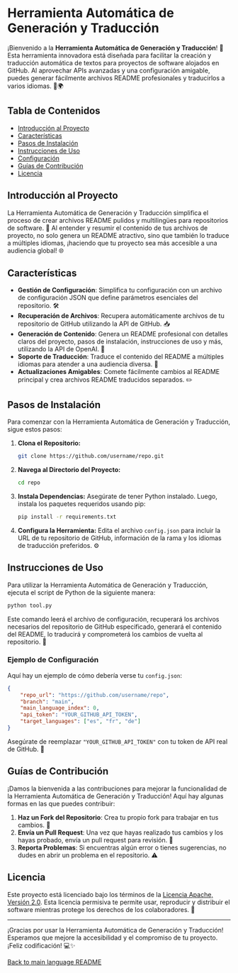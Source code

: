 # Herramienta Automática de Generación y Traducción

¡Bienvenido a la **Herramienta Automática de Generación y Traducción**! 🌟 Esta herramienta innovadora está diseñada para facilitar la creación y traducción automática de textos para proyectos de software alojados en GitHub. Al aprovechar APIs avanzadas y una configuración amigable, puedes generar fácilmente archivos README profesionales y traducirlos a varios idiomas. 📄🌍

## Tabla de Contenidos
- [Introducción al Proyecto](#introducción-al-proyecto)
- [Características](#características)
- [Pasos de Instalación](#pasos-de-instalación)
- [Instrucciones de Uso](#instrucciones-de-uso)
- [Configuración](#configuración)
- [Guías de Contribución](#guías-de-contribución)
- [Licencia](#licencia)

## Introducción al Proyecto

La Herramienta Automática de Generación y Traducción simplifica el proceso de crear archivos README pulidos y multilingües para repositorios de software. 🎉 Al entender y resumir el contenido de tus archivos de proyecto, no solo genera un README atractivo, sino que también lo traduce a múltiples idiomas, ¡haciendo que tu proyecto sea más accesible a una audiencia global! 🌐

## Características

- **Gestión de Configuración**: Simplifica tu configuración con un archivo de configuración JSON que define parámetros esenciales del repositorio. 🛠️
- **Recuperación de Archivos**: Recupera automáticamente archivos de tu repositorio de GitHub utilizando la API de GitHub. 📥
- **Generación de Contenido**: Genera un README profesional con detalles claros del proyecto, pasos de instalación, instrucciones de uso y más, utilizando la API de OpenAI. 📘
- **Soporte de Traducción**: Traduce el contenido del README a múltiples idiomas para atender a una audiencia diversa. 🌈
- **Actualizaciones Amigables**: Comete fácilmente cambios al README principal y crea archivos README traducidos separados. ✏️

## Pasos de Instalación

Para comenzar con la Herramienta Automática de Generación y Traducción, sigue estos pasos:

1. **Clona el Repositorio:**
   ```bash
   git clone https://github.com/username/repo.git
   ```

2. **Navega al Directorio del Proyecto:**
   ```bash
   cd repo
   ```

3. **Instala Dependencias:**
   Asegúrate de tener Python instalado. Luego, instala los paquetes requeridos usando pip:
   ```bash
   pip install -r requirements.txt
   ```

4. **Configura la Herramienta:**
   Edita el archivo `config.json` para incluir la URL de tu repositorio de GitHub, información de la rama y los idiomas de traducción preferidos. ⚙️

## Instrucciones de Uso

Para utilizar la Herramienta Automática de Generación y Traducción, ejecuta el script de Python de la siguiente manera:

```bash
python tool.py
```

Este comando leerá el archivo de configuración, recuperará los archivos necesarios del repositorio de GitHub especificado, generará el contenido del README, lo traducirá y comprometerá los cambios de vuelta al repositorio. 🚀

### Ejemplo de Configuración

Aquí hay un ejemplo de cómo debería verse tu `config.json`:

```json
{
    "repo_url": "https://github.com/username/repo",
    "branch": "main",
    "main_language_index": 0,
    "api_token": "YOUR_GITHUB_API_TOKEN",
    "target_languages": ["es", "fr", "de"]
}
```

Asegúrate de reemplazar `"YOUR_GITHUB_API_TOKEN"` con tu token de API real de GitHub. 🔑

## Guías de Contribución

¡Damos la bienvenida a las contribuciones para mejorar la funcionalidad de la Herramienta Automática de Generación y Traducción! Aquí hay algunas formas en las que puedes contribuir:

1. **Haz un Fork del Repositorio**: Crea tu propio fork para trabajar en tus cambios. 🍴
2. **Envía un Pull Request**: Una vez que hayas realizado tus cambios y los hayas probado, envía un pull request para revisión. 📩
3. **Reporta Problemas**: Si encuentras algún error o tienes sugerencias, no dudes en abrir un problema en el repositorio. ⚠️

## Licencia

Este proyecto está licenciado bajo los términos de la [Licencia Apache, Versión 2.0](https://www.apache.org/licenses/LICENSE-2.0). Esta licencia permisiva te permite usar, reproducir y distribuir el software mientras protege los derechos de los colaboradores. 📜

---

¡Gracias por usar la Herramienta Automática de Generación y Traducción! Esperamos que mejore la accesibilidad y el compromiso de tu proyecto. ¡Feliz codificación! 💻✨

[Back to main language README](README.md)